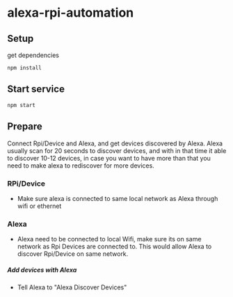 # alexa-rpi-automation

## Setup
get dependencies

```npm install ```

## Start service
```npm start```

## Prepare
Connect Rpi/Device and Alexa, and get devices discovered by Alexa. Alexa usually scan for 20 seconds to discover devices, and with in that time it able to discover 10-12 devices, in case you want to have more than that you need to make alexa to rediscover for more devices.

### RPi/Device
- Make sure alexa is connected to same local network as Alexa through wifi or ethernet

### Alexa
- Alexa need to be connected to local Wifi, make sure its on same network as Rpi Devices are connected to. This would allow Alexa to discover Rpi/Device on same network. 
##### Add devices with Alexa
- Tell Alexa to "Alexa Discover Devices"

